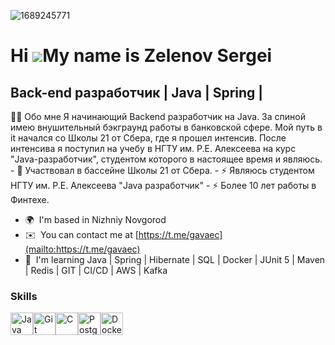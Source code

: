 ![1689245771](https://github.com/user-attachments/assets/883d1c75-c6c5-4f82-9afc-327398db1298)

Hi ![](https://user-images.githubusercontent.com/18350557/176309783-0785949b-9127-417c-8b55-ab5a4333674e.gif)My name is Zelenov Sergei
======================================================================================================================================

Back-end разработчик | Java | Spring |
--------------------------------------

👩‍💻 Обо мне Я начинающий Backend разработчик на Java. За спиной имею внушительный бэкграунд работы в банковской сфере. Мой путь в it начался со Школы 21 от Сбера, где я прошел интенсив. После интенсива я поступил на учебу в НГТУ им. Р.Е. Алексеева на курс "Java-разработчик", студентом которого в настоящее время и являюсь. - 🔭 Участвовал в бассейне Школы 21 от Сбера. - ⚡ Являюсь студентом НГТУ им. Р.Е. Алексеева "Java разработчик" - ⚡ Более 10 лет работы в Финтехе.

* 🌍  I'm based in Nizhniy Novgorod
* ✉️  You can contact me at [https://t.me/gavaec](mailto:https://t.me/gavaec)
* 🧠  I'm learning Java | Spring | Hibernate | SQL | Docker | JUnit 5 | Maven | Redis | GIT | CI/CD | AWS | Kafka

### Skills


<p align="left">
<a href="https://www.oracle.com/java/" target="_blank" rel="noreferrer"><img src="https://raw.githubusercontent.com/danielcranney/readme-generator/main/public/icons/skills/java-colored.svg" width="36" height="36" alt="Java" /></a><a href="https://git-scm.com/" target="_blank" rel="noreferrer"><img src="https://raw.githubusercontent.com/danielcranney/readme-generator/main/public/icons/skills/git-colored.svg" width="36" height="36" alt="Git" /></a><a href="https://docs.microsoft.com/en-us/cpp/?view=msvc-170" target="_blank" rel="noreferrer"><img src="https://raw.githubusercontent.com/danielcranney/readme-generator/main/public/icons/skills/c-colored.svg" width="36" height="36" alt="C" /></a><a href="https://www.postgresql.org/" target="_blank" rel="noreferrer"><img src="https://raw.githubusercontent.com/danielcranney/readme-generator/main/public/icons/skills/postgresql-colored.svg" width="36" height="36" alt="PostgreSQL" /></a><a href="https://www.docker.com/" target="_blank" rel="noreferrer"><img src="https://raw.githubusercontent.com/danielcranney/readme-generator/main/public/icons/skills/docker-colored.svg" width="36" height="36" alt="Docker" /></a>
</p>



